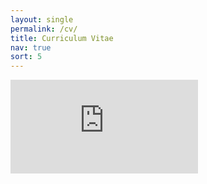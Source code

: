 ```yaml
---
layout: single
permalink: /cv/
title: Curriculum Vitae
nav: true
sort: 5
---
```


<embed src="https://ziqiaow.github.io/assets/pdf/Ziqiao_s_CV.pdf" type="application/pdf"/>